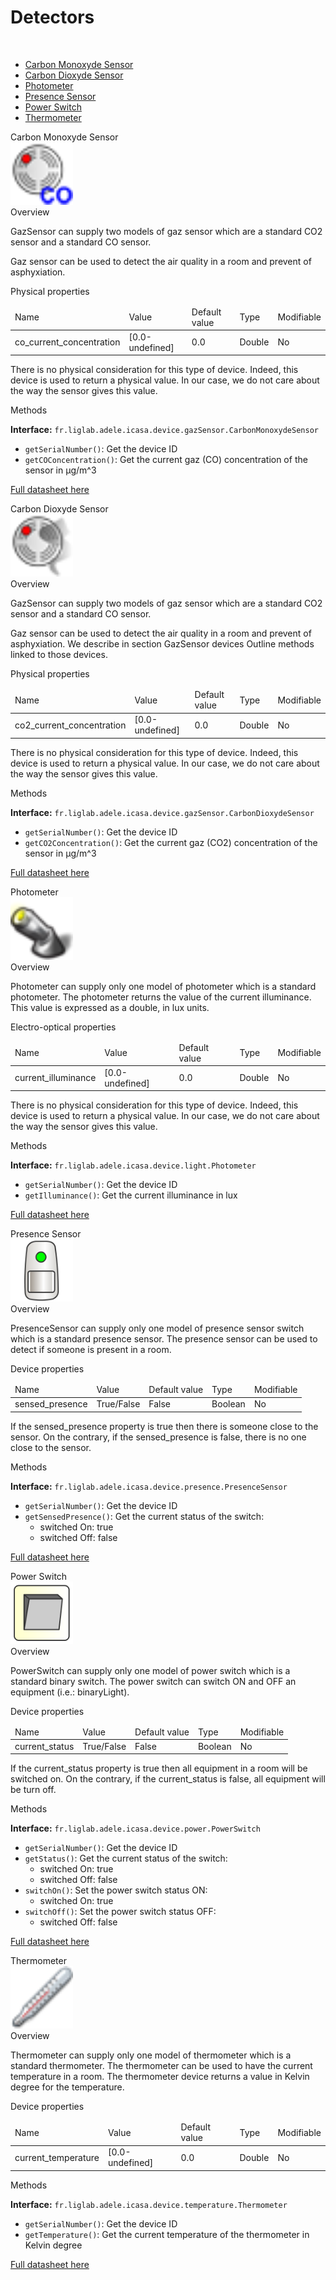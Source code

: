 Detectors
====

<br/>

* <a href="#COSensorCard">Carbon Monoxyde Sensor</a>
* <a href="#CO2SensorCard">Carbon Dioxyde Sensor</a>
* <a href="#PhotometerCard">Photometer</a>
* <a href="#PresenceSensorCard">Presence Sensor</a>
* <a href="#PowerSwitchCard">Power Switch</a>
* <a href="#ThermometerCard">Thermometer</a>

<div class="idCard">

<div class="titleCard"><a name="COSensorCard">Carbon Monoxyde Sensor</a></div>

<div class="photo"><img src="./devices/gazSensor.png" width="100"/></div>

<div class="description">
<div class="hCard">Overview</div> 
 
 <p>GazSensor can supply two models of gaz sensor which are a standard CO2 sensor and a standard CO sensor.</p>
<p>Gaz sensor can be used to detect the air quality in a room and prevent of asphyxiation. </p>
 
<div class="hCard">Physical properties</div>

<table>
<thead>
<tr>
<td>Name</td>
<td>Value</td>
<td>Default value</td>
<td>Type</td>
<td>Modifiable</td>
</tr>
</thead>
<tbody>
<tr>
<td>co_current_concentration</td>
<td>[0.0-undefined]</td>
<td>0.0</td>
<td>Double</td>
<td>No</td>
</tr>
</tbody>
</table>


<p>There is no physical consideration for this type of device. Indeed, this device is used to return a physical value. In our case, we do not care about the way the sensor gives this value.</p>


        
<div class="hCard">Methods</div>

<strong>Interface:</strong> <code>fr.liglab.adele.icasa.device.gazSensor.CarbonMonoxydeSensor</code>

<ul>
<li><code>getSerialNumber()</code>: Get the device ID</li>
<li><code>getCOConcentration()</code>: Get the current gaz (CO) concentration of the sensor in µg/m^3</li>
</ul>

<a href="./datasheets/Datasheet_GazSensor.pdf">Full datasheet here</a>
</div>
<div class="separator"></div>
</div>

<div class="idCard">

<div class="titleCard"><a name="CO2SensorCard">Carbon Dioxyde Sensor</a></div>

<div class="photo"><img src="./devices/smokeDetector.png" width="100"/></div>

<div class="description">
<div class="hCard">Overview</div> 
 
 <p>GazSensor can supply two models of gaz sensor which are a standard CO2 sensor and a standard CO sensor.</p>
<p>Gaz sensor can be used to detect the air quality in a room and prevent of asphyxiation. 
	We describe in section GazSensor devices Outline methods linked to those devices.</p>
 
<div class="hCard">Physical properties</div>

<table>
<thead>
<tr>
<td>Name</td>
<td>Value</td>
<td>Default value</td>
<td>Type</td>
<td>Modifiable</td>
</tr>
</thead>
<tbody>
<tr>
<td>co2_current_concentration</td>
<td>[0.0-undefined]</td>
<td>0.0</td>
<td>Double</td>
<td>No</td>
</tr>
</tbody>
</table>


<p>There is no physical consideration for this type of device. Indeed, this device is used to return a physical value. In our case, we do not care about the way the sensor gives this value.</p>


        
<div class="hCard">Methods</div>

<strong>Interface:</strong> <code>fr.liglab.adele.icasa.device.gazSensor.CarbonDioxydeSensor</code>

<ul>
<li><code>getSerialNumber()</code>: Get the device ID</li>
<li><code>getCO2Concentration()</code>: Get the current gaz (CO2) concentration of the sensor in µg/m^3</li>
</ul>

<a href="./datasheets/Datasheet_GazSensor.pdf">Full datasheet here</a>
</div>
<div class="separator"></div>
</div>


<div class="idCard">

<div class="titleCard"><a name="PhotometerCard">Photometer</a></div>

<div class="photo"><img src="./devices/photometer.png" width="100"/></div>

<div class="description">
<div class="hCard">Overview</div> 
 
<p>Photometer can supply only one model of photometer which is a standard photometer.
The photometer returns the value of the current illuminance. This value is expressed as a double, in lux units.</p>
 
<div class="hCard">Electro-optical properties</div>

<table>
<thead>
<tr>
<td>Name</td>
<td>Value</td>
<td>Default value</td>
<td>Type</td>
<td>Modifiable</td>
</tr>
</thead>
<tbody>
<tr>
<td>current_illuminance</td>
<td>[0.0-undefined]</td>
<td>0.0</td>
<td>Double</td>
<td>No</td>
</tr>
</tbody>
</table>


<p>There is no physical consideration for this type of device. Indeed, this device is used to return a physical value. In our case, we do not care about the way the sensor gives this value.</p>


        
<div class="hCard">Methods</div>

<strong>Interface:</strong> <code>fr.liglab.adele.icasa.device.light.Photometer</code>

<ul>
<li><code>getSerialNumber()</code>: Get the device ID</li>
<li><code>getIlluminance()</code>: Get the current illuminance in lux</li>
</ul>

<a href="./datasheets/Datasheet_Photometer.pdf">Full datasheet here</a>
</div>
<div class="separator"></div>
</div>




<div class="idCard">

<div class="titleCard"><a name="PresenceSensorCard">Presence Sensor</a></div>

<div class="photo"><img src="./devices/T456/detecteurMouvements.png" width="100"/></div>

<div class="description">
<div class="hCard">Overview</div> 
 
<p>PresenceSensor can supply only one model of presence sensor switch which is a standard presence sensor. The presence sensor can be used to detect if someone is present in a room.</p>
 
<div class="hCard">Device properties</div>

<table>
<thead>
<tr>
<td>Name</td>
<td>Value</td>
<td>Default value</td>
<td>Type</td>
<td>Modifiable</td>
</tr>
</thead>
<tbody>
<tr>
<td>sensed_presence</td>
<td>True/False</td>
<td>False</td>
<td>Boolean</td>
<td>No</td>
</tr>
</tbody>
</table>

<p>If the sensed_presence property is true then there is someone close to the sensor. On the contrary, if the sensed_presence is false, there is no one close to the sensor.</p>


        
<div class="hCard">Methods</div>

<strong>Interface:</strong> <code>fr.liglab.adele.icasa.device.presence.PresenceSensor</code>

<ul>
<li><code>getSerialNumber()</code>: Get the device ID</li>
<li><code>getSensedPresence()</code>: Get the current status of the switch:
<ul>
<li>switched On: true</li>
<li>switched Off: false</li>
</ul>
</li>
</ul>

<a href="./datasheets/Datasheet_PresenceSensor.pdf">Full datasheet here</a>
</div>
<div class="separator"></div>
</div>














<div class="idCard">

<div class="titleCard"><a name="PowerSwitchCard">Power Switch</a></div>

<div class="photo"><img src="./devices/T456/bouton_.png" width="100"/></div>

<div class="description">
<div class="hCard">Overview</div> 
 
<p>PowerSwitch can supply only one model of power switch which is a standard binary switch. The power switch can switch ON and OFF an equipment (i.e.: binaryLight).</p>
 
<div class="hCard">Device properties</div>

<table>
<thead>
<tr>
<td>Name</td>
<td>Value</td>
<td>Default value</td>
<td>Type</td>
<td>Modifiable</td>
</tr>
</thead>
<tbody>
<tr>
<td>current_status</td>
<td>True/False</td>
<td>False</td>
<td>Boolean</td>
<td>No</td>
</tr>
</tbody>
</table>


<p>If the current_status property is true then all equipment in a room will be switched on. On the contrary, if the current_status is false, all equipment will be turn off.</p>


        
<div class="hCard">Methods</div>

<strong>Interface:</strong> <code>fr.liglab.adele.icasa.device.power.PowerSwitch</code>

<ul>
<li><code>getSerialNumber()</code>: Get the device ID</li>
<li><code>getStatus()</code>: Get the current status of the switch:
<ul>
<li>switched On: true</li>
<li>switched Off: false</li>
</ul>
</li>
<li><code>switchOn()</code>: Set the power switch status ON:
<ul>
<li>switched On: true</li>
</ul>
</li>
<li><code>switchOff()</code>: Set the power switch status OFF:
<ul>
<li>switched Off: false</li>
</ul>
</li>
</ul>

<a href="./datasheets/Datasheet_PowerSwitch.pdf">Full datasheet here</a>
</div>
<div class="separator"></div>
</div>




<div class="idCard">

<div class="titleCard"><a name="ThermometerCard">Thermometer</a></div>

<div class="photo"><img src="./devices/thermometer.png" width="100"/></div>

<div class="description">
<div class="hCard">Overview</div> 
 
<p>Thermometer can supply only one model of thermometer which is a standard thermometer. The thermometer can be used to have the current temperature in a room. The thermometer device returns a value in Kelvin degree for the temperature.</p>
 
<div class="hCard">Device properties</div>

<table>
<thead>
<tr>
<td>Name</td>
<td>Value</td>
<td>Default value</td>
<td>Type</td>
<td>Modifiable</td>
</tr>
</thead>
<tbody>
<tr>
<td>current_temperature</td>
<td>[0.0-undefined]</td>
<td>0.0</td>
<td>Double</td>
<td>No</td>
</tr>
</tbody>
</table>


        
<div class="hCard">Methods</div>

<strong>Interface:</strong> <code>fr.liglab.adele.icasa.device.temperature.Thermometer</code>

<ul>
<li><code>getSerialNumber()</code>: Get the device ID</li>
<li><code>getTemperature()</code>: Get the current temperature of the thermometer in Kelvin degree</li>

</ul>

<a href="./datasheets/Datasheet_Thermometer.pdf">Full datasheet here</a>
</div>
<div class="separator"></div>
</div>



